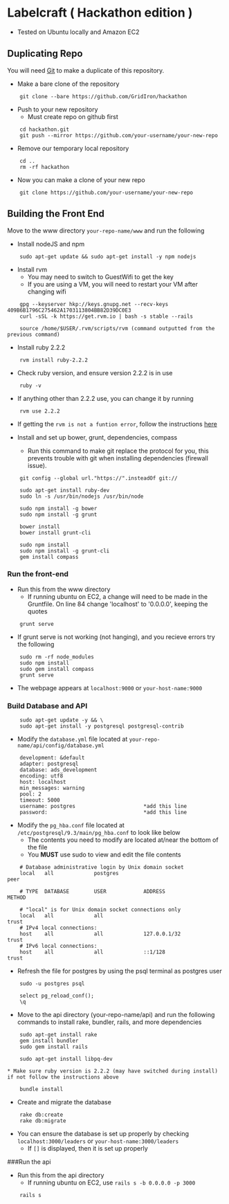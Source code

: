 # Labelcraft ( Hackathon edition )
- Tested on Ubuntu locally and Amazon EC2

## Duplicating Repo  
You will need [Git][git] to make a duplicate of this repository. 


- Make a bare clone of the repository  
```	
	git clone --bare https://github.com/GridIron/hackathon
```
- Push to your new repository  
	- Must create repo on github first
```	
	cd hackathon.git  
	git push --mirror https://github.com/your-username/your-new-repo
```
- Remove our temporary local repository  
```	
	cd ..  
	rm -rf hackathon
```
- Now you can make a clone of your new repo  
```
	git clone https://github.com/your-username/your-new-repo
```


## Building the Front End
Move to the www directory `your-repo-name/www` and run the following

- Install nodeJS and npm
```
	sudo apt-get update && sudo apt-get install -y npm nodejs
```

- Install rvm 
	- You may need to switch to GuestWifi to get the key
	- If you are using a VM, you will need to restart your VM after changing wifi
```
	gpg --keyserver hkp://keys.gnupg.net --recv-keys 409B6B1796C275462A1703113804BB82D39DC0E3
	curl -sSL -k https://get.rvm.io | bash -s stable --rails
	
	source /home/$USER/.rvm/scripts/rvm (command outputted from the previous command)
```
	
- Install ruby 2.2.2  
```
	rvm install ruby-2.2.2
```

- Check ruby version, and ensure version 2.2.2 is in use
```
	ruby -v
```

- If anything other than 2.2.2 use, you can change it by running
```
	rvm use 2.2.2
```		


- If getting the `rvm is not a funtion error`, follow the instructions [here][rvm]


- Install and set up bower, grunt, dependencies, compass
	- Run this command to make git replace the protocol for you, this prevents trouble with git when installing dependencies (firewall issue).
```
	git config --global url."https://".insteadOf git://
```

```
	sudo apt-get install ruby-dev
	sudo ln -s /usr/bin/nodejs /usr/bin/node

	sudo npm install -g bower
	sudo npm install -g grunt

	bower install
	bower install grunt-cli
	
	sudo npm install
	sudo npm install -g grunt-cli
	gem install compass
```

	
### Run the front-end  
- Run this from the www directory
	- If running ubuntu on EC2, a change will need to be made in the Gruntfile. On line 84 change 'localhost' to '0.0.0.0', keeping the quotes
```
	grunt serve	
```

- If grunt serve is not working (not hanging), and you recieve errors try the following
```
	sudo rm -rf node_modules
	sudo npm install
	sudo gem install compass
	grunt serve
```
- The webpage appears at `localhost:9000` or `your-host-name:9000`


### Build Database and API
```
	sudo apt-get update -y && \
  	sudo apt-get install -y postgresql postgresql-contrib
```

- Modify the `database.yml` file located at `your-repo-name/api/config/database.yml` 
```
  	development: &default  
  	adapter: postgresql  
  	database: ads_development  
  	encoding: utf8  
  	host: localhost  
  	min_messages: warning  
  	pool: 2  
  	timeout: 5000  
  	username: postgres						*add this line  
  	password:								*add this line  
```
- Modify the `pg_hba.conf` file located at `/etc/postgresql/9.3/main/pg_hba.conf` to look like below
	- The contents you need to modify are located at/near the bottom of the file
	- You **MUST** use sudo to view and edit the file contents
```
	# Database administrative login by Unix domain socket
	local   all             postgres                                peer

	# TYPE  DATABASE        USER            ADDRESS                 METHOD

	# "local" is for Unix domain socket connections only
	local   all             all                                     trust
	# IPv4 local connections:
	host    all             all             127.0.0.1/32            trust
	# IPv6 local connections:
	host    all             all             ::1/128                 trust
```
- Refresh the file for postgres by using the psql terminal as postgres user  
```
	sudo -u postgres psql
	
	select pg_reload_conf();
	\q
```

- Move to the api directory (your-repo-name/api) and run the following commands to install rake, bundler, rails, and more dependencies
```
	sudo apt-get install rake
	gem install bundler
	sudo gem install rails 
	
	sudo apt-get install libpq-dev

* Make sure ruby version is 2.2.2 (may have switched during install) if not follow the instructions above

	bundle install
```

- Create and migrate the database  
```
  	rake db:create  
  	rake db:migrate  
```

- You can ensure the database is set up properly by checking `localhost:3000/leaders` or `your-host-name:3000/leaders`
	- If `[]` is displayed, then it is set up properly


###Run the api  
- Run this from the api directory
	- If running ubuntu on EC2, use  `rails s -b 0.0.0.0 -p 3000` 
```
	rails s
```		


[git]: https://git-scm.com/book/en/v2/Getting-Started-Installing-Git
[rvm]: https://rvm.io/integration/gnome-terminal
